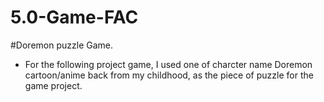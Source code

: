 # 5.0-Game-FAC
#Doremon puzzle Game.
- For the following project game, I used one of charcter name Doremon cartoon/anime back from my childhood, as the piece of puzzle for the game project.  
